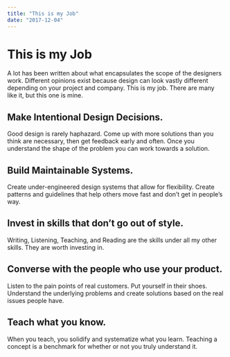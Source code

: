 ```yaml
---
title: "This is my Job"
date: "2017-12-04"
---
```


# This is my Job

A lot has been written about what encapsulates the scope of the designers work. Different opinions exist because design can look vastly different depending on your project and company. This is my job. There are many like it, but this one is mine.

## Make Intentional Design Decisions.

Good design is rarely haphazard. Come up with more solutions than you think are necessary, then get feedback early and often. Once you understand the shape of the problem you can work towards a solution.

## Build Maintainable Systems.

Create under-engineered design systems that allow for flexibility. Create patterns and guidelines that help others move fast and don’t get in people’s way.

## Invest in skills that don’t go out of style.

Writing, Listening, Teaching, and Reading are the skills under all my other skills. They are worth investing in.

## Converse with the people who use your product.

Listen to the pain points of real customers. Put yourself in their shoes. Understand the underlying problems and create solutions based on the real issues people have.

## Teach what you know.

When you teach, you solidify and systematize what you learn.
Teaching a concept is a benchmark for whether or not you truly understand it.
